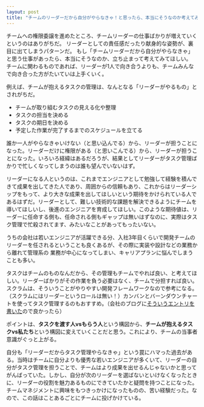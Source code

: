 ```yaml
---
layout: post
title: "チームのリーダーだから自分がやらなきゃ！と思ったら、本当にそうなのか考えてみてほしい。"
---
```


チームへの権限委譲を進めたところ、チームリーダーの仕事ばかりが増えていくというのはありがちだ。
リーダーとしての責任感だったり献身的な姿勢が、裏目に出てしまうパターンだ。
もし「チームリーダーだから自分がやらなきゃ」と思う仕事があったら、本当にそうなのか、立ち止まって考えてみてほしい。
チームに関わるものであれば、リーダーが1人で向き合うよりも、チームみんなで向き合った方がたいていは上手くいく。

例えば、チームが抱えるタスクの管理は、なんとなる「リーダーがやるもの」とされがちだ。

* チームが取り組むタスクの見える化や整理
* タスクの担当を決める
* タスクの期日を決める
* 予定した作業が完了するまでのスケジュールを立てる

誰か一人がやらなきゃいけない（と思い込んでる）から、リーダーが担うことになった。リーダーだけに権限がある（と思いこんでる）から、リーダーが担うことになった。いろいろ経緯はあるだろうが、結果としてリーダーがタスク管理ばかりで忙しくなってしまうのは誰も望んでいないはず。

リーダーになる人というのは、これまでエンジニアとして勉強して経験を積んできて成果を出してきた人であり、周囲からの信頼もあり、これからはリーダーシップをもって、より大きな成果を出してほしいという期待をかけられている人であるはずだ。リーダーとして、難しい技術的な課題を解決できるようにチームを導いてほしいし、後進のエンジニアを育成してほしい。このような期待値は、リーダーに任命する側も、任命される側もギャップは無いはずなのに、実際はタスク管理で忙殺されてます、みたいなことがあってもったいない。

うちの会社は若いエンジニアが活躍できる分、入社3年目くらいで開発チームのリーダーを任されるということも良くあるが、その際に実装や設計などの業務から離れて管理系の
業務が中心になってしまい、キャリアプランに悩んでしまうことも多い。

タスクはチームのものなんだから、その管理もチームでやれば良い、と考えてほしい。リーダーばかりがその作業を負う必要はなく、チームで分担すれば良い。スクラムは、そういうことがやりやすい開発フレームワークなので参考になる。（スクラムにはリーダーというロールは無い！）カンバンとバーンダウンチャートを使ってタスク管理するのもおすすめ。（会社のブログに[そういうエントリを書いた](https://tech-blog.optim.co.jp/entry/2021/04/05/100000)ので良かったら）

ポイントは、**タスクを渡す人vsもらう人**という構図から、**チームが抱えるタスクvs私たち**という構図に変えていくことだと思う。これにより、チームの当事者意識がぐっと上がる。

自分も「リーダーだからタスク管理やらなきゃ」という罠にハマった過去がある。当時はチームに自分よりも優秀な若いエンジニアが多くいて、リーダーの自分がタスク管理を担うことで、チームはより成果を出せるんじゃないかと思ってがんばっていた。しかし、自分が次のリーダーを選ばないといけなくなったときに、リーダーの役割を魅力あるものにできていたかと疑問を持つことになった。チームマネジメントに興味をもつきっかけになったものの、苦い経験だった。なので、この話はことあるごとにチームに投げかけている。